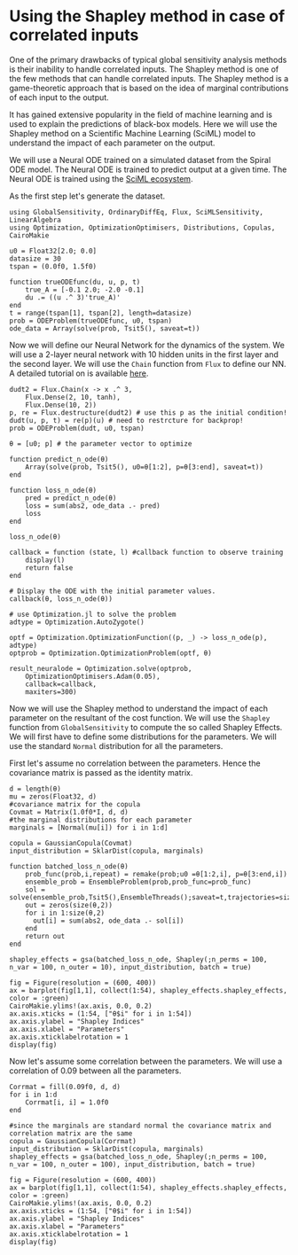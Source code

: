 # Using the Shapley method in case of correlated inputs

One of the primary drawbacks of typical global sensitivity analysis methods is their
inability to handle correlated inputs. The Shapley method is one of the few methods
that can handle correlated inputs. The Shapley method is a game-theoretic approach
that is based on the idea of marginal contributions of each input to the output.

It has gained extensive popularity in the field of machine learning and is used to
explain the predictions of black-box models. Here we will use the Shapley method
on a Scientific Machine Learning (SciML) model to understand the impact of each
parameter on the output.

We will use a Neural ODE trained on a simulated dataset from the Spiral ODE model.
The Neural ODE is trained to predict output at a given time. The Neural ODE is
trained using the [SciML ecosystem](https://sciml.ai/).

As the first step let's generate the dataset.

```@example shapley
using GlobalSensitivity, OrdinaryDiffEq, Flux, SciMLSensitivity, LinearAlgebra
using Optimization, OptimizationOptimisers, Distributions, Copulas, CairoMakie

u0 = Float32[2.0; 0.0]
datasize = 30
tspan = (0.0f0, 1.5f0)

function trueODEfunc(du, u, p, t)
    true_A = [-0.1 2.0; -2.0 -0.1]
    du .= ((u .^ 3)'true_A)'
end
t = range(tspan[1], tspan[2], length=datasize)
prob = ODEProblem(trueODEfunc, u0, tspan)
ode_data = Array(solve(prob, Tsit5(), saveat=t))
```

Now we will define our Neural Network for the dynamics of the system. We will use
a 2-layer neural network with 10 hidden units in the first layer and the second layer.
We will use the `Chain` function from `Flux` to define our NN. A detailed tutorial on
is available [here](https://docs.sciml.ai/SciMLSensitivity/stable/examples/neural_ode/neural_ode_flux/).

```@example shapley
dudt2 = Flux.Chain(x -> x .^ 3,
    Flux.Dense(2, 10, tanh),
    Flux.Dense(10, 2))
p, re = Flux.destructure(dudt2) # use this p as the initial condition!
dudt(u, p, t) = re(p)(u) # need to restrcture for backprop!
prob = ODEProblem(dudt, u0, tspan)

θ = [u0; p] # the parameter vector to optimize

function predict_n_ode(θ)
    Array(solve(prob, Tsit5(), u0=θ[1:2], p=θ[3:end], saveat=t))
end

function loss_n_ode(θ)
    pred = predict_n_ode(θ)
    loss = sum(abs2, ode_data .- pred)
    loss
end

loss_n_ode(θ)

callback = function (state, l) #callback function to observe training
    display(l)
    return false
end

# Display the ODE with the initial parameter values.
callback(θ, loss_n_ode(θ))

# use Optimization.jl to solve the problem
adtype = Optimization.AutoZygote()

optf = Optimization.OptimizationFunction((p, _) -> loss_n_ode(p), adtype)
optprob = Optimization.OptimizationProblem(optf, θ)

result_neuralode = Optimization.solve(optprob,
    OptimizationOptimisers.Adam(0.05),
    callback=callback,
    maxiters=300)
```

Now we will use the Shapley method to understand the impact of each parameter on the
resultant of the cost function. We will use the `Shapley` function from `GlobalSensitivity`
to compute the so called Shapley Effects. We will first have to define some distributions
for the parameters. We will use the standard `Normal` distribution for all the parameters.

First let's assume no correlation between the parameters. Hence the covariance matrix
is passed as the identity matrix.

```@example shapley
d = length(θ)
mu = zeros(Float32, d)
#covariance matrix for the copula
Covmat = Matrix(1.0f0*I, d, d)
#the marginal distributions for each parameter
marginals = [Normal(mu[i]) for i in 1:d]

copula = GaussianCopula(Covmat)
input_distribution = SklarDist(copula, marginals)

function batched_loss_n_ode(θ)
    prob_func(prob,i,repeat) = remake(prob;u0 =θ[1:2,i], p=θ[3:end,i])
    ensemble_prob = EnsembleProblem(prob,prob_func=prob_func)
    sol = solve(ensemble_prob,Tsit5(),EnsembleThreads();saveat=t,trajectories=size(θ,2))
    out = zeros(size(θ,2))
    for i in 1:size(θ,2)
      out[i] = sum(abs2, ode_data .- sol[i])
    end
    return out
end

shapley_effects = gsa(batched_loss_n_ode, Shapley(;n_perms = 100, n_var = 100, n_outer = 10), input_distribution, batch = true)
```

```@example shapley
fig = Figure(resolution = (600, 400))
ax = barplot(fig[1,1], collect(1:54), shapley_effects.shapley_effects, color = :green)
CairoMakie.ylims!(ax.axis, 0.0, 0.2)
ax.axis.xticks = (1:54, ["θ$i" for i in 1:54])
ax.axis.ylabel = "Shapley Indices"
ax.axis.xlabel = "Parameters"
ax.axis.xticklabelrotation = 1
display(fig)
```

Now let's assume some correlation between the parameters. We will use a correlation of 0.09 between
all the parameters.

```@example shapley
Corrmat = fill(0.09f0, d, d)
for i in 1:d
    Corrmat[i, i] = 1.0f0
end

#since the marginals are standard normal the covariance matrix and correlation matrix are the same
copula = GaussianCopula(Corrmat)
input_distribution = SklarDist(copula, marginals)
shapley_effects = gsa(batched_loss_n_ode, Shapley(;n_perms = 100, n_var = 100, n_outer = 100), input_distribution, batch = true)
```

```@example shapley
fig = Figure(resolution = (600, 400))
ax = barplot(fig[1,1], collect(1:54), shapley_effects.shapley_effects, color = :green)
CairoMakie.ylims!(ax.axis, 0.0, 0.2)
ax.axis.xticks = (1:54, ["θ$i" for i in 1:54])
ax.axis.ylabel = "Shapley Indices"
ax.axis.xlabel = "Parameters"
ax.axis.xticklabelrotation = 1
display(fig)
```
